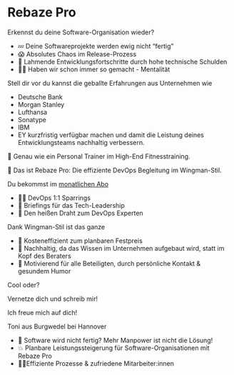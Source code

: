 # Rebaze Pro

Erkennst du deine Software-Organisation wieder?

* 💤 Deine Softwareprojekte werden ewig nicht “fertig”
* 😱 Absolutes Chaos im Release-Prozess
* 🫠 Lahmende Entwicklungsfortschritte durch hohe technische Schulden
* 👎🏼 Haben wir schon immer so gemacht - Mentalität

Stell dir vor du kannst die geballte Erfahrungen aus Unternehmen wie
* Deutsche Bank
* Morgan Stanley
* Lufthansa
* Sonatype
* IBM 
* EY 
kurzfristig verfügbar machen und damit die Leistung deines Entwicklungsteams nachhaltig verbessern.

🦾 Genau wie ein Personal Trainer im High-End Fitnesstraining.

🚀 Das ist Rebaze Pro: Die effiziente DevOps Begleitung im Wingman-Stil.

Du bekommst im [monatlichen Abo](details.md)
* 💪🏼 DevOps 1:1 Sparrings 
* 🎯 Briefings für das Tech-Leadership
* 📡 Den heißen Draht zum DevOps Experten

Dank Wingman-Stil ist das ganze
* 💸 Kosteneffizient zum planbaren Festpreis
* 🧬 Nachhaltig, da das Wissen im Unternehmen aufgebaut wird, statt im Kopf des Beraters 
* 🤗 Motivierend für alle Beteiligten, durch persönliche Kontakt & gesundem Humor 

Cool oder?

Vernetze dich und schreib mir!

Ich freue mich auf dich!

Toni aus Burgwedel bei Hannover


* 🤷 Software wird nicht fertig? Mehr Manpower ist nicht die Lösung! 
* 💥 Planbare Leistungssteigerung für Software-Organisationen mit Rebaze Pro
* 🦸‍♀️Effiziente Prozesse & zufriedene Mitarbeiter:innen
